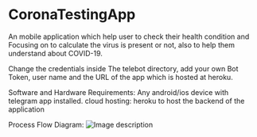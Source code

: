 # CoronaTestingApp
An mobile application which help user to check their health condition and Focusing on to calculate the virus is present or not, also to help them understand about COVID-19.

Change the credentials inside The telebot directory, add your own Bot Token, user name and the URL of the app which is hosted at heroku.

Software and Hardware Requirements:
Any android/ios device with telegram app installed.
cloud hosting: heroku to host the backend of the application

Process Flow Diagram:
![Image description](https://drive.google.com/file/d/1DMSK5s3riHTEIjnKirwUlozgEHjVRSv8/view?usp=sharing)
